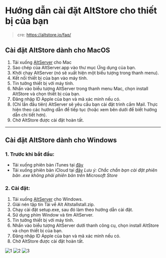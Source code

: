 # Hướng dẫn cài đặt AltStore cho thiết bị của bạn

> cre: https://altstore.io/faq/

## Cài đặt AltStore dành cho MacOS

1) Tải xuống [AltServer](https://altstore.io/) cho Mac
2) Sao chép của AltServer.app vào thư mục Ứng dụng của bạn.
3) Khởi chạy AltServer (nó sẽ xuất hiện một biểu tượng trong thanh menu).
4) Kết nối thiết bị của bạn vào máy tính.
4) Tin tưởng thiết bị với máy tính.
5) Nhấn vào biểu tượng AltServer trong thanh menu Mac, chọn install AltStore và chọn thiết bị của bạn.
6) Đăng nhập ID Apple của bạn và mã xác minh nếu có.
7) (Chỉ lần đầu tiên) AltServer sẽ yêu cầu bạn cài đặt trình cắm Mail. Thực hiện theo các hướng dẫn để tiếp tục (hoặc xem bên dưới để biết hướng dẫn chi tiết hơn).
8) Chờ AltStore được cài đặt hoàn tất.

---

## Cài đặt AltStore dành cho Windows

### 1. Trước khi bắt đầu:

- Tải xuống phiên bản iTunes tại [đây](https://www.apple.com/itunes/)
- Tải xuống phiên bản iCloud tại [đây](https://support.apple.com/en-us/HT20428/)
_Lưu ý: Chắc chắn bạn cài đặt phiên bản .exe không phải phiên bản trên Microsoft Store_

### 2. Cài đặt:

1) Tải xuống [AltServer](https://altstore.io/) cho Windows.
2) Giải nén tập tin Tải về Alt Altstallstall.zip.
3) Chạy cài đặt setup.exe, sau đó làm theo hướng dẫn cài đặt.
4) Sử dụng phím Window và tìm AltServer.
5) Tin tưởng thiết bị với máy tính.
6) Nhấn vào biểu tượng AltServer dưới thanh công cụ, chọn install AltStore và chọn thiết bị của bạn.
7) Đăng nhập ID Apple của bạn và mã xác minh nếu có.
8) Chờ AltStore được cài đặt hoàn tất.

<img src="https://i.imgur.com/8v0FOBA.png" alt="1">
<img src="https://i.imgur.com/sd57nfk.png" alt="2">
<img src="https://i.imgur.com/lLSIBJS.png" alt="3">
